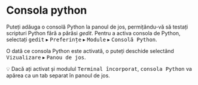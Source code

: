 <!--
Copyright (C) 2011 gedit's COPYRIGHT HOLDER
This file is distributed under the same license as the gedit package.
dlmuresan <mihaimuresan22@gmail.com>, 2011.
Laurențiu Cristian Ion <ionlaurentiucristian@gmail.com>, 2012.
Daniel Șerbănescu <daniel [at] serbanescu [dot] dk>, 2015, 2018.

Translator credits:
Laurențiu Cristian Ion <ionlaurentiucristian@gmail.com>, 2012
Daniel Șerbănescu <daniel [at] serbanescu [dot] dk>, 2015, 2018-2021
-->

# Consola python

Puteți adăuga o consolă Python la panoul de jos, permițându-vă să testați scripturi Python fără a părăsi _gedit_. Pentru a activa consola de Python, selectați <kbd><samp>gedit</samp></kbd> ▸ <kbd><samp>Preferințe</samp></kbd> ▸ <kbd><samp>Module</samp></kbd> ▸ <kbd><samp>Consolă Python</samp></kbd>.

O dată ce consola Python este activată, o puteți deschide selectând <kbd><samp>Vizualizare</samp></kbd> ▸ <kbd><samp>Panou de jos</samp></kbd>.

:bulb: Dacă ați activat și modulul <kbd><samp>Terminal încorporat</samp></kbd>, <kbd><samp>consola Python</samp></kbd> va apărea ca un tab separat în panoul de jos.
